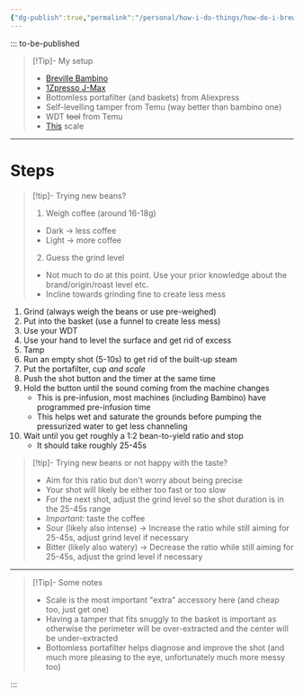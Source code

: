 ```yaml
---
{"dg-publish":true,"permalink":"/personal/how-i-do-things/how-do-i-brew-espresso/"}
---
```


::: to-be-published
> [!Tip]- My setup
> - [Breville Bambino](https://www.amazon.com/Breville-Bambino-Espresso-Machine-Stainless/dp/B0B1JPPG2L)
> - [1Zpresso J-Max](https://www.amazon.com/gp/product/B0B45ZFPP7)
> - Bottomless portafilter (and baskets) from Aliexpress
> - Self-levelling tamper from Temu (way better than bambino one) 
> - WDT ~~tool~~ from Temu
> - [This](https://www.amazon.com/gp/product/B089JYMRK6) scale

---
# Steps
> [!tip]- Trying new beans?
> 1. Weigh coffee (around 16-18g)
> 	- Dark -> less coffee
> 	- Light -> more coffee
> 2. Guess the grind level
> 	- Not much to do at this point. Use your prior knowledge about the brand/origin/roast level etc.
> 	- Incline towards grinding fine to create less mess
1. Grind (always weigh the beans or use pre-weighed)
2. Put into the basket (use a funnel to create less mess)
3. Use your WDT
4. Use your hand to level the surface and get rid of excess
5. Tamp
6. Run an empty shot (5-10s) to get rid of the built-up steam
7. Put the portafilter, cup *and scale*
8. Push the shot button and the timer at the same time
9. Hold the button until the sound coming from the machine changes 
	- This is pre-infusion, most machines (including Bambino) have programmed pre-infusion time
	- This helps wet and saturate the grounds before pumping the pressurized water to get less channeling
10. Wait until you get roughly a 1:2 bean-to-yield ratio and stop
	- It should take roughly 25-45s
> [!tip]- Trying new beans or not happy with the taste?
> - Aim for this ratio but don't worry about being precise
> - Your shot will likely be either too fast or too slow
> - For the next shot, adjust the grind level so the shot duration is in the 25-45s range
> - *Important:* taste the coffee
> - Sour (likely also intense) -> Increase the ratio while still aiming for 25-45s, adjust grind level if necessary
> - Bitter (likely also watery) -> Decrease the ratio while still aiming for 25-45s, adjust the grind level if necessary

---
> [!Tip]- Some notes
> - Scale is the most important "extra" accessory here (and cheap too, just get one)
> - Having a tamper that fits snuggly to the basket is important as otherwise the perimeter will be over-extracted and the center will be under-extracted
> - Bottomless portafilter helps diagnose and improve the shot (and much more pleasing to the eye, unfortunately much more messy too)

:::